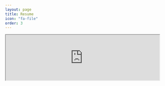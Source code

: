 ```yaml
---
layout: page
title: Resume
icon: "fa-file"
order: 3
---
```

<!-- <embed src="../assests/resume/Resume_v2.pdf" width="800px" height="600px" /> -->
<!-- <iframe src="https://drive.google.com/file/d/18Hsnufke2pRUCAaeUegjMM76hR-nkay5/preview" width="100%" height="800em"></iframe> -->

<iframe src="https://drive.google.com/file/d/18Hsnufke2pRUCAaeUegjMM76hR-nkay5/preview" width="100%" class="myIframe">
<p>Hi SOF</p>
</iframe>

<script type="text/javascript" language="javascript"> 
$('.myIframe').css('height', $(window).height()+'px');
</script>
